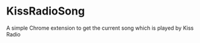 KissRadioSong
=============

A simple Chrome extension to get the current song which is played by Kiss Radio